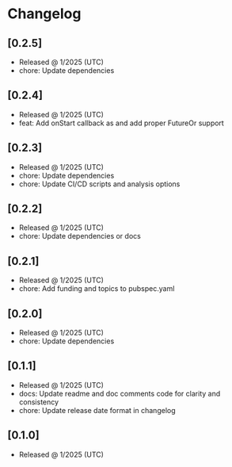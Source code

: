 # Changelog

## [0.2.5]

- Released @ 1/2025 (UTC)
- chore: Update dependencies

## [0.2.4]

- Released @ 1/2025 (UTC)
- feat: Add onStart callback as and add proper FutureOr support

## [0.2.3]

- Released @ 1/2025 (UTC)
- chore: Update dependencies
- chore: Update CI/CD scripts and  analysis options

## [0.2.2]

- Released @ 1/2025 (UTC)
- chore: Update dependencies or docs

## [0.2.1]

- Released @ 1/2025 (UTC)
- chore: Add funding and topics to pubspec.yaml

## [0.2.0]

- Released @ 1/2025 (UTC)
- chore: Update dependencies

## [0.1.1]

- Released @ 1/2025 (UTC)
- docs: Update readme and doc comments code for clarity and consistency
- chore: Update release date format in changelog

## [0.1.0]

- Released @ 1/2025 (UTC)

